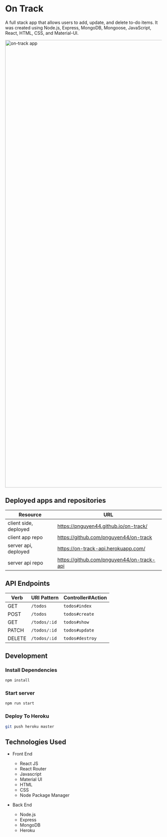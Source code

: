 # On Track

A full stack app that allows users to add, update, and delete to-do items. It was created using Node.js, Express, MongoDB, Mongoose, JavaScript, React, HTML, CSS, and Material-UI.

<img width="1440" alt="on-track app" src="https://i.imgur.com/TAHEaav.png">

## Deployed apps and repositories

| Resource   | URL            |
|------------|----------------|
| client side, deployed    | <https://pnguyen44.github.io/on-track/>             |
| client app repo   | <https://github.com/pnguyen44/on-track>            |
| server api, deployed | <https://on-track-api.herokuapp.com/>            |
| server api repo  | <https://github.com/pnguyen44/on-track-api>    |

## API Endpoints

| Verb   | URI Pattern            | Controller#Action |
|--------|------------------------|-------------------|
| GET    | `/todos`               | `todos#index`     |
| POST   | `/todos`               | `todos#create`    |
| GET    | `/todos/:id`           | `todos#show`      |
| PATCH  | `/todos/:id`           | `todos#update`    |
| DELETE | `/todos/:id`           | `todos#destroy`   |

## Development

### Install Dependencies

```sh
npm install

```

### Start server

```sh
npm run start
```

### Deploy To Heroku

```sh
git push heroku master
```

## Technologies Used

- Front End
  - React JS
  - React Router
  - Javascript
  - Material UI
  - HTML
  - CSS
  - Node Package Manager

- Back End
  - Node.js
  - Express
  - MongoDB
  - Heroku
